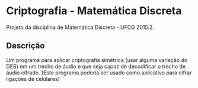 # Criptografia - Matemática Discreta

Projeto da disciplina de Matemática Discreta - UFCG 2015.2.

## Descrição

Um programa para aplicar criptografia simétrica (usar alguma variação do DES) em um trecho de áudio e que seja capaz de decodificar o trecho de áudio cifrado. (Este programa poderia ser usado como aplicativo para cifrar ligações de celulares)
